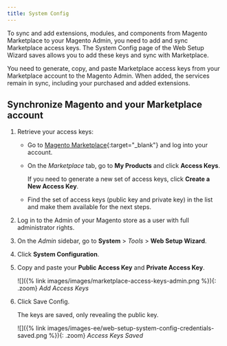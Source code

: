 ```yaml
---
title: System Config
---
```


To sync and add extensions, modules, and components from Magento Marketplace to your Magento Admin, you need to add and sync Marketplace access keys. The System Config page of the Web Setup Wizard saves allows you to add these keys and sync with Marketplace.

You need to generate, copy, and paste Marketplace access keys from your Marketplace account to the Magento Admin. When added, the services remain in sync, including your purchased and added extensions.

## Synchronize Magento and your Marketplace account

1. Retrieve your access keys:

    - Go to [Magento Marketplace][1]{:target="_blank"} and log into your account.

    - On the _Marketplace_ tab, go to **My Products** and click **Access Keys**.

        If you need to generate a new set of access keys, click **Create a New Access Key**.

    - Find the set of access keys (public key and private key) in the list and make them available for the next steps.

1. Log in to the Admin of your Magento store as a user with full administrator rights.

1. On the _Admin_ sidebar, go to **System** > _Tools_ > **Web Setup Wizard**.

1. Click **System Configuration**.

1. Copy and paste your **Public Access Key** and **Private Access Key**.

    ![]({% link images/images/marketplace-access-keys-admin.png %}){: .zoom}
    _Add Access Keys_

1. Click <span class="btn">Save Config</span>.

   The keys are saved, only revealing the public key.

    ![]({% link images/images-ee/web-setup-system-config-credentials-saved.png %}){: .zoom}
    _Access Keys Saved_

[1]: https://marketplace.magento.com/
